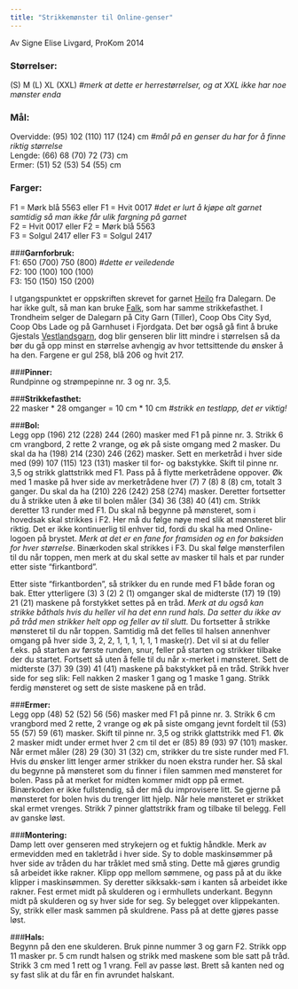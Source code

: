 ```yaml
---
title: "Strikkemønster til Online-genser"
---
```


Av Signe Elise Livgard, ProKom 2014

### **Størrelser:**  
(S) M (L) XL (XXL) _#merk at dette er herrestørrelser, og at XXL ikke har noe mønster enda_

### **Mål:**  
Overvidde: (95) 102 (110) 117 (124) cm _#mål på en genser du har for å finne riktig størrelse_  
Lengde: (66) 68 (70) 72 (73) cm  
Ermer: (51) 52 (53) 54 (55) cm  

### **Farger:**  
F1 = Mørk blå 5563 eller F1 = Hvit 0017 _#det er lurt å kjøpe alt garnet samtidig så man ikke får ulik fargning på garnet_  
F2 = Hvit 0017 eller F2 = Mørk blå 5563  
F3 = Solgul 2417 eller F3 = Solgul 2417  

###**Garnforbruk:**  
F1: 650 (700) 750 (800) _#dette er veiledende_  
F2: 100 (100) 100 (100)  
F3: 150 (150) 150 (200)  		 

I utgangspunktet er oppskriften skrevet for garnet [Heilo](http://www.dalegarn.com/shop_yarn_detail.php?hId=76) fra Dalegarn. De har ikke gult, så man kan bruke [Falk](http://www.dalegarn.com/shop_yarn_detail.php?hId=75), som har samme strikkefasthet. I Trondheim selger de Dalegarn på City Garn (Tiller), Coop Obs City Syd, Coop Obs Lade og på Garnhuset i Fjordgata. Det bør også gå fint å bruke Gjestals [Vestlandsgarn](http://www.gjestal.no/index.php?option=com_content&view=article&id=64&Itemid=69), dog blir genseren blir litt mindre i størrelsen så da bør du gå opp minst en størrelse avhengig av hvor tettsittende du ønsker å ha den. Fargene er gul 258, blå 206 og hvit 217. 

###**Pinner:**  
Rundpinne og strømpepinne nr. 3 og nr. 3,5.

###**Strikkefasthet:**  
22 masker * 28 omganger = 10 cm * 10 cm _#strikk en testlapp, det er viktig!_

###**Bol:**  
Legg opp (196) 212 (228) 244 (260) masker med F1 på pinne nr. 3. Strikk 6 cm vrangbord, 2 rette 2 vrange, og øk på siste omgang med 2 masker. Du skal da ha (198) 214 (230) 246 (262) masker. Sett en merketråd i hver side med (99) 107 (115) 123 (131) masker til for- og bakstykke. Skift til pinne nr. 3,5 og strikk glattstrikk med F1. Pass på å flytte merketrådene oppover. Øk med 1 maske på hver side av merketrådene hver (7) 7 (8) 8 (8) cm, totalt 3 ganger. Du skal da ha (210) 226 (242) 258 (274) masker. Deretter fortsetter du å strikke uten å øke til bolen måler (34) 36 (38) 40 (41) cm. Strikk deretter 13 runder med F1. Du skal nå begynne på mønsteret, som i hovedsak skal strikkes i F2. Her må du følge nøye med slik at mønsteret blir riktig. Det er ikke kontinuerlig til enhver tid, fordi du skal ha med Online-logoen på brystet. _Merk at det er en fane for framsiden og en for baksiden for hver størrelse_. Binærkoden skal strikkes i F3. Du skal følge mønsterfilen til du når toppen, men merk at du skal sette av masker til hals et par runder etter siste “firkantbord”.

Etter siste “firkantborden”, så strikker du en runde med F1 både foran og bak. Etter ytterligere (3) 3 (2) 2 (1) omganger skal de midterste (17) 19 (19) 21 (21) maskene på forstykket settes på en tråd. _Merk at du også kan strikke båthals hvis du heller vil ha det enn rund hals. Da setter du ikke av på tråd men strikker helt opp og feller av til slutt._ Du fortsetter å strikke mønsteret til du når toppen. Samtidig må det felles til halsen annenhver omgang på hver side 3, 2, 2, 1, 1, 1, 1, 1, 1 maske(r). Det vil si at du feller f.eks. på starten av første runden, snur, feller på starten og strikker tilbake der du startet. Fortsett så uten å felle til du når x-merket i mønsteret. Sett de midterste (37) 39 (39) 41 (41) maskene på bakstykket på en tråd. Strikk hver side for seg slik: Fell nakken 2 masker 1 gang og 1 maske 1 gang. Strikk ferdig mønsteret og sett de siste maskene på en tråd.

###**Ermer:**  
Legg opp (48) 52 (52) 56 (56) masker med F1 på pinne nr. 3. Strikk 6 cm vrangbord med 2 rette, 2 vrange og øk på siste omgang jevnt fordelt til (53) 55 (57) 59 (61) masker. Skift til pinne nr. 3,5 og strikk glattstrikk med F1. Øk 2 masker midt under ermet hver 2 cm til det er (85) 89 (93) 97 (101) masker. Når ermet måler (28) 29 (30) 31 (32) cm, strikker du tre siste runder med F1. Hvis du ønsker litt lenger armer strikker du noen ekstra runder her. Så skal du begynne på mønsteret som du finner i filen sammen med mønsteret for bolen. Pass på at merket for midten kommer midt opp på ermet. Binærkoden er ikke fullstendig, så der må du improvisere litt. Se gjerne på mønsteret for bolen hvis du trenger litt hjelp. Når hele mønsteret er strikket skal ermet vrenges. Strikk 7 pinner glattstrikk fram og tilbake til belegg. Fell av ganske løst.

###**Montering:**  
Damp lett over genseren med strykejern og et fuktig håndkle. Merk av ermevidden med en takletråd i hver side. Sy to doble maskinsømmer på hver side av tråden du har tråklet med små sting. Dette må gjøres grundig så arbeidet ikke rakner. Klipp opp mellom sømmene, og pass på at du ikke klipper i maskinsømmen. Sy deretter sikksakk-søm i kanten så arbeidet ikke rakner. Fest ermet midt på skulderen og i ermhullets underkant. Begynn midt på skulderen og sy hver side for seg. Sy belegget over klippekanten. Sy, strikk eller mask sammen på skuldrene. Pass på at dette gjøres passe løst.

###**Hals:**  
Begynn på den ene skulderen. Bruk pinne nummer 3 og garn F2. Strikk opp 11 masker pr. 5 cm rundt halsen og strikk med maskene som ble satt på tråd. Strikk 3 cm med 1 rett og 1 vrang. Fell av passe løst. Brett så kanten ned og sy fast slik at du får en fin avrundet halskant.